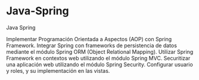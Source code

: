 # Java-Spring
Java Spring


Implementar Programación Orientada a Aspectos (AOP) con Spring Framework.
Integrar Spring con frameworks de persistencia de datos mediante el módulo Spring ORM (Object Relational Mapping).
Utilizar Spring Framework en contextos web utilizando el módulo Spring MVC.
Securitizar una aplicación web utilizando el módulo Spring Security.
Configurar usuario y roles, y su implementación en las vistas.
